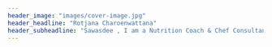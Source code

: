 ```yaml
---
header_image: "images/cover-image.jpg"
header_headline: "Rotjana Charoenwattana"
header_subheadline: "Sawasdee , I am a Nutrition Coach & Chef Consultant"
---
```

